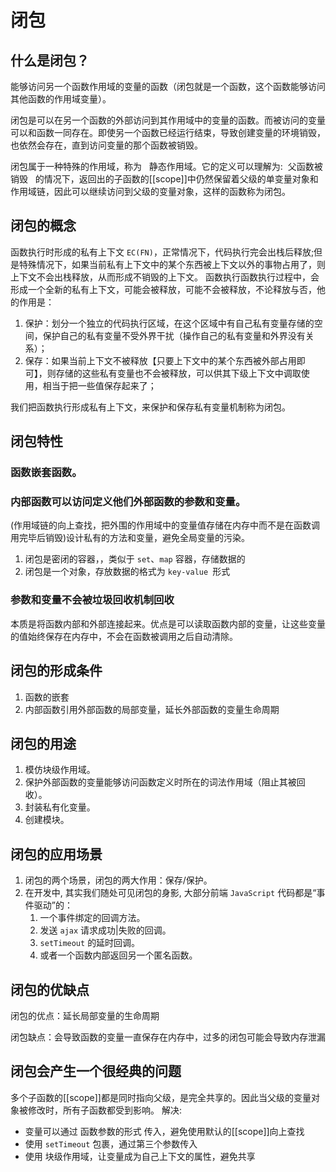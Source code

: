 # 闭包

## 什么是闭包？

能够访问另一个函数作用域的变量的函数（闭包就是一个函数，这个函数能够访问其他函数的作用域变量）。

闭包是可以在另一个函数的外部访问到其作用域中的变量的函数。而被访问的变量可以和函数一同存在。即使另一个函数已经运行结束，导致创建变量的环境销毁，也依然会存在，直到访问变量的那个函数被销毁。

闭包属于一种特殊的作用域，称为   静态作用域。它的定义可以理解为:  父函数被销毁   的情况下，返回出的子函数的[[scope]]中仍然保留着父级的单变量对象和作用域链，因此可以继续访问到父级的变量对象，这样的函数称为闭包。

## 闭包的概念

函数执行时形成的私有上下文 `EC(FN)`，正常情况下，代码执行完会出栈后释放;但是特殊情况下，如果当前私有上下文中的某个东西被上下文以外的事物占用了，则上下文不会出栈释放，从而形成不销毁的上下文。 函数执行函数执行过程中，会形成一个全新的私有上下文，可能会被释放，可能不会被释放，不论释放与否，他的作用是：

1. 保护：划分一个独立的代码执行区域，在这个区域中有自己私有变量存储的空间，保护自己的私有变量不受外界干扰（操作自己的私有变量和外界没有关系）；
2. 保存：如果当前上下文不被释放【只要上下文中的某个东西被外部占用即可】，则存储的这些私有变量也不会被释放，可以供其下级上下文中调取使用，相当于把一些值保存起来了；

我们把函数执行形成私有上下文，来保护和保存私有变量机制称为闭包。

## 闭包特性

### 函数嵌套函数。

### 内部函数可以访问定义他们外部函数的参数和变量。

(作用域链的向上查找，把外围的作用域中的变量值存储在内存中而不是在函数调用完毕后销毁)设计私有的方法和变量，避免全局变量的污染。

1.  闭包是密闭的容器，，类似于 `set`、`map` 容器，存储数据的
2.  闭包是一个对象，存放数据的格式为 `key-value `形式

### 参数和变量不会被垃圾回收机制回收

本质是将函数内部和外部连接起来。优点是可以读取函数内部的变量，让这些变量的值始终保存在内存中，不会在函数被调用之后自动清除。

## 闭包的形成条件

1. 函数的嵌套
2. 内部函数引用外部函数的局部变量，延长外部函数的变量生命周期

## 闭包的用途

1.  模仿块级作用域。
2.  保护外部函数的变量能够访问函数定义时所在的词法作用域（阻止其被回收）。
3.  封装私有化变量。
4.  创建模块。

## 闭包的应用场景

1. 闭包的两个场景，闭包的两大作用：保存/保护。
2. 在开发中, 其实我们随处可见闭包的身影, 大部分前端 `JavaScript` 代码都是“事件驱动”的：
   1. 一个事件绑定的回调方法。
   2. 发送 `ajax` 请求成功|失败的回调。
   3. `setTimeout` 的延时回调。
   4. 或者一个函数内部返回另一个匿名函数。

## 闭包的优缺点

闭包的优点：延长局部变量的生命周期

闭包缺点：会导致函数的变量一直保存在内存中，过多的闭包可能会导致内存泄漏

## 闭包会产生一个很经典的问题

多个子函数的[[scope]]都是同时指向父级，是完全共享的。因此当父级的变量对象被修改时，所有子函数都受到影响。
解决:

- 变量可以通过 函数参数的形式 传入，避免使用默认的[[scope]]向上查找
- 使用 `setTimeout` 包裹，通过第三个参数传入
- 使用 块级作用域，让变量成为自己上下文的属性，避免共享
